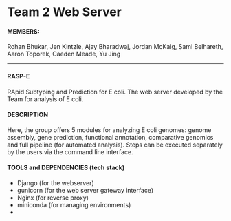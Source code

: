 # Team 2 Web Server

#### MEMBERS:
Rohan Bhukar, Jen Kintzle, Ajay Bharadwaj, Jordan McKaig, Sami Belhareth, Aaron Toporek, Caeden Meade, Yu Jing
  ___

#### RASP-E
RApid Subtyping and Prediction for E coli. The web server developed by the Team for analysis of E coli.

#### DESCRIPTION
Here, the group offers 5 modules for analyzing E coli genomes: genome assembly, gene prediction, functional annotation, comparative genomics and full pipeline (for automated analysis). Steps can be executed separately by the users via the command line interface.



#### TOOLS and DEPENDENCIES (tech stack)
- Django (for the webserver)
- gunicorn (for the web server gateway interface)
- Nginx (for reverse proxy)
- miniconda (for managing environments)
- 
